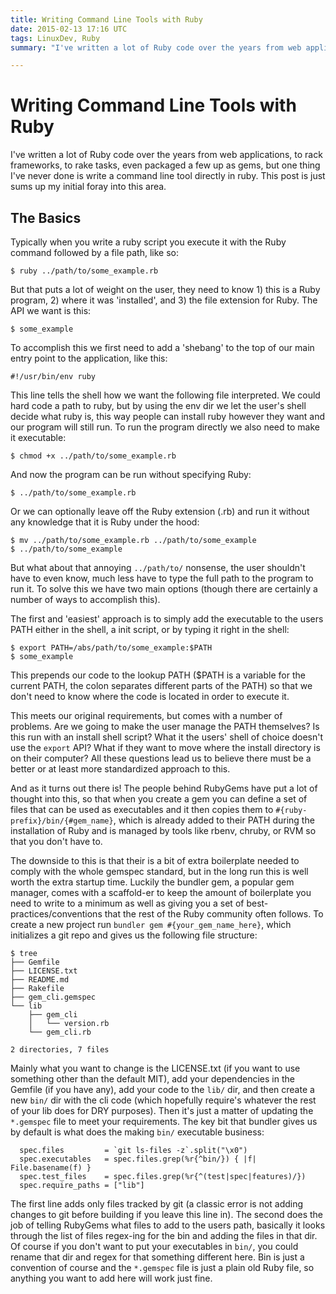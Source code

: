 ```yaml
---
title: Writing Command Line Tools with Ruby
date: 2015-02-13 17:16 UTC
tags: LinuxDev, Ruby
summary: "I've written a lot of Ruby code over the years from web applications, to rack frameworks, to rake tasks, even packaged a few up as gems, but one thing I've never done is write a command line tool directly in ruby. This post is just sums up my initial foray into this area."

---
```


# Writing Command Line Tools with Ruby

I've written a lot of Ruby code over the years from web applications, to rack frameworks, to rake tasks, even packaged a few up as gems, but one thing I've never done is write a command line tool directly in ruby. This post is just sums up my initial foray into this area.

## The Basics

Typically when you write a ruby script you execute it with the Ruby command followed by a file path, like so:

~~~
$ ruby ../path/to/some_example.rb
~~~

But that puts a lot of weight on the user, they need to know 1) this is a Ruby program, 2) where it was 'installed', and 3) the file extension for Ruby. The API we want is this:

~~~
$ some_example
~~~

To accomplish this we first need to add a 'shebang' to the top of our main entry point to the application, like this:

~~~
#!/usr/bin/env ruby
~~~

This line tells the shell how we want the following file interpreted. We could hard code a path to ruby, but by using the env dir we let the user's shell decide what ruby is, this way people can install ruby however they want and our program will still run. To run the program directly we also need to make it executable:

~~~
$ chmod +x ../path/to/some_example.rb
~~~

And now the program can be run without specifying Ruby:

~~~
$ ../path/to/some_example.rb
~~~

Or we can optionally leave off the Ruby extension (.rb) and run it without any knowledge that it is Ruby under the hood:

~~~
$ mv ../path/to/some_example.rb ../path/to/some_example
$ ../path/to/some_example
~~~

But what about that annoying `../path/to/` nonsense, the user shouldn't have to even know, much less have to type the full path to the program to run it. To solve this we have two main options (though there are certainly a number of ways to accomplish this).

The first and 'easiest' approach is to simply add the executable to the users PATH either in the shell, a init script, or by typing it right in the shell:

~~~
$ export PATH=/abs/path/to/some_example:$PATH
$ some_example
~~~

This prepends our code to the lookup PATH ($PATH is a variable for the current PATH, the colon separates different parts of the PATH) so that we don't need to know where the code is located in order to execute it.

This meets our original requirements, but comes with a number of problems. Are we going to make the user manage the PATH themselves? Is this run with an install shell script? What it the users' shell of choice doesn't use the `export` API? What if they want to move where the install directory is on their computer? All these questions lead us to believe there must be a better or at least more standardized approach to this.

And as it turns out there is! The people behind RubyGems have put a lot of thought into this, so that when you create a gem you can define a set of files that can be used as executables and it then copies them to `#{ruby-prefix}/bin/{#gem_name}`, which is already added to their PATH during the installation of Ruby and is managed by tools like rbenv, chruby, or RVM so that you don't have to.

The downside to this is that their is a bit of extra boilerplate needed to comply with the whole gemspec standard, but in the long run this is well worth the extra startup time. Luckily the bundler gem, a popular gem manager, comes with a scaffold-er to keep the amount of boilerplate you need to write to a minimum as well as giving you a set of best-practices/conventions that the rest of the Ruby community often follows. To create a new project run `bundler gem #{your_gem_name_here}`, which initializes a git repo and gives us the following file structure:

~~~
$ tree
├── Gemfile
├── LICENSE.txt
├── README.md
├── Rakefile
├── gem_cli.gemspec
└── lib
    ├── gem_cli
    │   └── version.rb
    └── gem_cli.rb

2 directories, 7 files
~~~

Mainly what you want to change is the LICENSE.txt (if you want to use something other than the default MIT), add your dependencies in the Gemfile (if you have any), add your code to the `lib/` dir, and then create a new `bin/` dir with the cli code (which hopefully require's whatever the rest of your lib does for DRY purposes). Then it's just a matter of updating the `*.gemspec` file to meet your requirements. The key bit that bundler gives us by default is what does the making `bin/` executable business:

~~~
  spec.files         = `git ls-files -z`.split("\x0")
  spec.executables   = spec.files.grep(%r{^bin/}) { |f| File.basename(f) }
  spec.test_files    = spec.files.grep(%r{^(test|spec|features)/})
  spec.require_paths = ["lib"]
~~~

The first line adds only files tracked by git (a classic error is not adding changes to git before building if you leave this line in). The second does the job of telling RubyGems what files to add to the users path, basically it looks through the list of files regex-ing for the bin and adding the files in that dir. Of course if you don't want to put your executables in `bin/`, you could rename that dir and regex for that something different here. Bin is just a convention of course and the `*.gemspec` file is just a plain old Ruby file, so anything you want to add here will work just fine.
